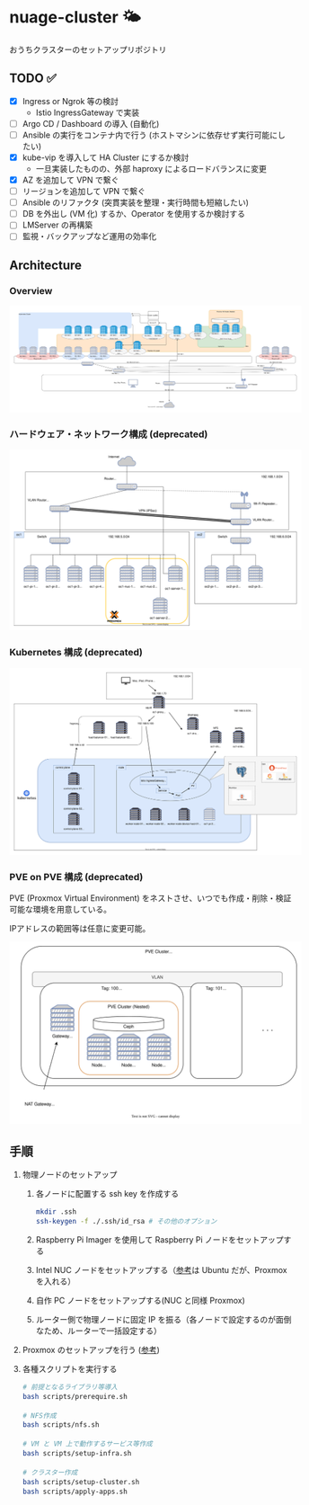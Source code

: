 # nuage-cluster :sun_behind_small_cloud:

おうちクラスターのセットアップリポジトリ

## TODO :white_check_mark:

- [x] Ingress or Ngrok 等の検討
   - Istio IngressGateway で実装
- [ ] Argo CD / Dashboard の導入 (自動化)
- [ ] Ansible の実行をコンテナ内で行う (ホストマシンに依存せず実行可能にしたい)
- [x] kube-vip を導入して HA Cluster にするか検討
   - 一旦実装したものの、外部 haproxy によるロードバランスに変更
- [x] AZ を追加して VPN で繋ぐ
- [ ] リージョンを追加して VPN で繋ぐ
- [ ] Ansible のリファクタ (突貫実装を整理・実行時間も短縮したい)
- [ ] DB を外出し (VM 化) するか、Operator を使用するか検討する
- [ ] LMServer の再構築
- [ ] 監視・バックアップなど運用の効率化

## Architecture

### Overview

<img src="./docs/overview.drawio.svg" style="background-color: white; padding: 8px;">

### ハードウェア・ネットワーク構成 (deprecated)

<img src="./docs/hardware.drawio.svg" style="background-color: white; padding: 8px;">

### Kubernetes 構成 (deprecated)

<img src="./docs/k8s-arch.drawio.svg" style="background-color: white; padding: 8px;">

### PVE on PVE 構成 (deprecated)

PVE (Proxmox Virtual Environment) をネストさせ、いつでも作成・削除・検証可能な環境を用意している。

IPアドレスの範囲等は任意に変更可能。

<img src="./docs/pve-on-pve.drawio.svg" style="background-color: white; padding: 8px;">

## 手順

1. 物理ノードのセットアップ

   1. 各ノードに配置する ssh key を作成する

      ```sh
      mkdir .ssh
      ssh-keygen -f ./.ssh/id_rsa # その他のオプション
      ```

   1. Raspberry Pi Imager を使用して Raspberry Pi ノードをセットアップする

   1. Intel NUC ノードをセットアップする（[参考](./docs/setup-nuc.md)は Ubuntu だが、Proxmox を入れる）

   1. 自作 PC ノードをセットアップする(NUC と同様 Proxmox)

   1. ルーター側で物理ノードに固定 IP を振る（各ノードで設定するのが面倒なため、ルーターで一括設定する）

1. Proxmox のセットアップを行う ([参考](./docs/setup-proxmox.md))

1. 各種スクリプトを実行する

   ```bash
   # 前提となるライブラリ等導入
   bash scripts/prerequire.sh

   # NFS作成
   bash scripts/nfs.sh

   # VM と VM 上で動作するサービス等作成
   bash scripts/setup-infra.sh

   # クラスター作成
   bash scripts/setup-cluster.sh
   bash scripts/apply-apps.sh
   ```
